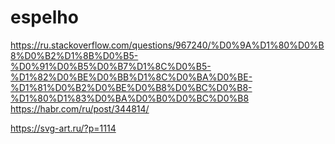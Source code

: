 # espelho
https://ru.stackoverflow.com/questions/967240/%D0%9A%D1%80%D0%B8%D0%B2%D1%8B%D0%B5-%D0%91%D0%B5%D0%B7%D1%8C%D0%B5-%D1%82%D0%BE%D0%BB%D1%8C%D0%BA%D0%BE-%D1%81%D0%B2%D0%BE%D0%B8%D0%BC%D0%B8-%D1%80%D1%83%D0%BA%D0%B0%D0%BC%D0%B8
https://habr.com/ru/post/344814/

https://svg-art.ru/?p=1114
